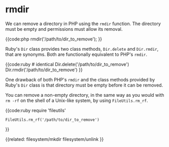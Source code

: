 # rmdir

We can remove a directory in PHP using the `rmdir` function. The
directory must be empty and permissions must allow its removal.

{{code:php
    rmdir('/path/to/dir_to_remove');
}}

Ruby's `Dir` class provides two class methods, `Dir.delete` and `Dir.rmdir`,
that are synonyms. Both are functionally equivalent to PHP's `rmdir`.

{{code:ruby
    # identical
    Dir.delete('/path/to/dir_to_remove')
    Dir.rmdir('/path/to/dir_to_remove')
}}

One drawback of both PHP's `rmdir` and the class methods provided by Ruby's
`Dir` class is that directory must be empty before it can be removed.

You can remove a non-empty directory, in the same way as you would with `rm
-rf` on the shell of a Unix-like system, by using `FileUtils.rm_rf`.

{{code:ruby
    require 'fileutils'

    FileUtils.rm_rf('/path/to/dir_to_remove')
}}


{{related:
    filesystem/mkdir
    filesystem/unlink
}}

